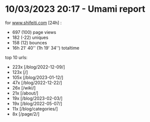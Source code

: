 # 10/03/2023 20:17 - Umami report
for www.shifeiti.com [24h] :

 - 697 (100) page views
 - 182 (-22) uniques
 - 158 (12) bounces
 - 16h 21' 40'' (1h 19' 34'') totaltime


top 10 urls:
 - 223x [/blog/2022-12-09/]
 - 123x [/]
 - 105x [/blog/2023-01-12/]
 - 47x [/blog/2022-12-22/]
 - 26x [/wiki/]
 - 21x [/about/]
 - 19x [/blog/2023-02-03/]
 - 19x [/blog/2022-05-07/]
 - 11x [/blog/categories/]
 - 8x [/page/2/]


